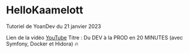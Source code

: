 # HelloKaamelott

Tutoriel de YoanDev du 21 janvier 2023

Lien de la vidéo [YouTube](https://www.youtube.com/watch?v=CK_SqfxAjuE)
Titre : Du DEV à la PROD en 20 MINUTES (avec Symfony, Docker et Hidora) 🔥